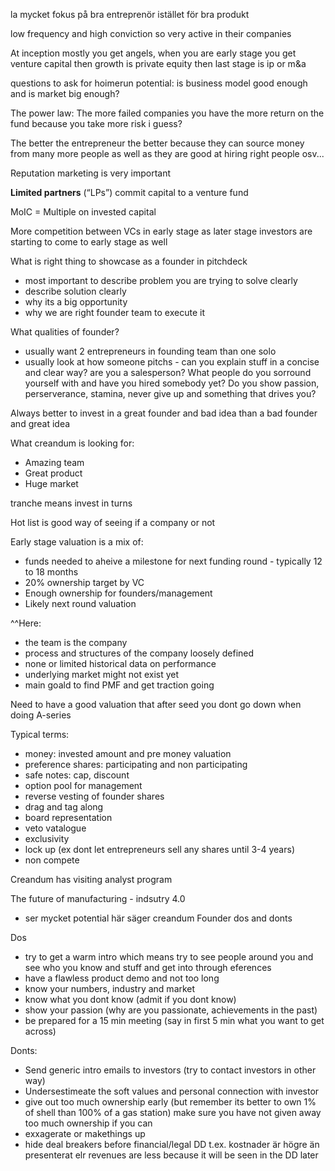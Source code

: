 

la mycket fokus på bra entreprenör istället för bra produkt


low frequency and high conviction so very active in their companies

At inception mostly you get angels, when you are early stage you get venture capital then growth is private equity then last stage is ip or m&a

questions to ask for hoimerun potential: is business model good enough and is market big enough?

The power law: The more failed companies you have the more return on the fund because you take more risk i guess?

The better the entrepreneur the better because they can source money from many more people as well as they are good at hiring right people osv...

Reputation marketing is very important

**Limited partners** (“LPs”) commit capital to a venture fund

MoIC = Multiple on invested capital

More competition between VCs in early stage as later stage investors are starting to come to early stage as well


What is right thing to showcase as a founder in pitchdeck
- most important to describe problem you are trying to solve clearly
- describe solution clearly
- why its a big opportunity
- why we are right founder team to execute it

What qualities of founder?
- usually want 2 entrepreneurs in founding team than one solo
- usually look at how someone pitchs - can you explain stuff in a concise and clear way? are you a salesperson? What people do you sorround yourself with and have you hired somebody yet? Do you show passion, perserverance, stamina, never give up and something that drives you?

Always better to invest in a great founder and bad idea than a bad founder and great idea


What creandum is looking for:
- Amazing team
- Great product
- Huge market

tranche means invest in turns

Hot list is good way of seeing if a company or not

Early stage valuation is a mix of:
- funds needed to aheive a milestone for next funding round - typically 12 to 18 months
- 20% ownership target by VC
- Enough ownership for founders/management
- Likely next round valuation

^^Here:
- the team is the company
- process and structures of the company loosely defined
- none or limited historical data on performance
- underlying market might not exist yet
- main goald to find PMF and get traction going

Need to have a good valuation that after seed you dont go down when doing A-series



Typical terms:
- money: invested amount and pre money valuation
- preference shares: participating and non participating
- safe notes: cap, discount 
- option pool for management
- reverse vesting of founder shares
- drag and tag along
- board representation
- veto vatalogue
- exclusivity
- lock up (ex dont let entrepreneurs sell any shares until 3-4 years)
- non compete

Creandum has visiting analyst program 

The future of manufacturing - indsutry 4.0
- ser mycket potential här säger creandum
Founder dos and donts

Dos
- try to get a warm intro which means try to see people around you and see who you know and stuff and get into through eferences
- have a flawless product demo and not too long
- know your numbers, industry and market
- know what you dont know (admit if you dont know)
- show your passion (why are you passionate, achievements in the past)
- be prepared for a 15 min meeting (say in first 5 min what you want to get across)

Donts:
- Send generic intro emails to investors (try to contact investors in other way)
- Undersestimeate the soft values and personal connection with investor
- give out too much ownership early (but remember its better to own 1% of shell than 100% of a gas station) make sure you have not given away too much ownership if you can
- exxagerate or makethings up
- hide deal breakers before financial/legal DD t.ex. kostnader är högre än presenterat elr revenues are less because it will be seen in the DD later

